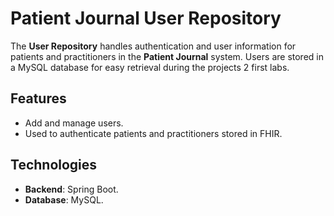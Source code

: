 # Patient Journal User Repository

The **User Repository** handles authentication and user information for patients and practitioners in the **Patient Journal** system. Users are stored in a MySQL database for easy retrieval during the projects 2 first labs.

## Features
- Add and manage users.
- Used to authenticate patients and practitioners stored in FHIR. 

## Technologies
- **Backend**: Spring Boot.
- **Database**: MySQL.
